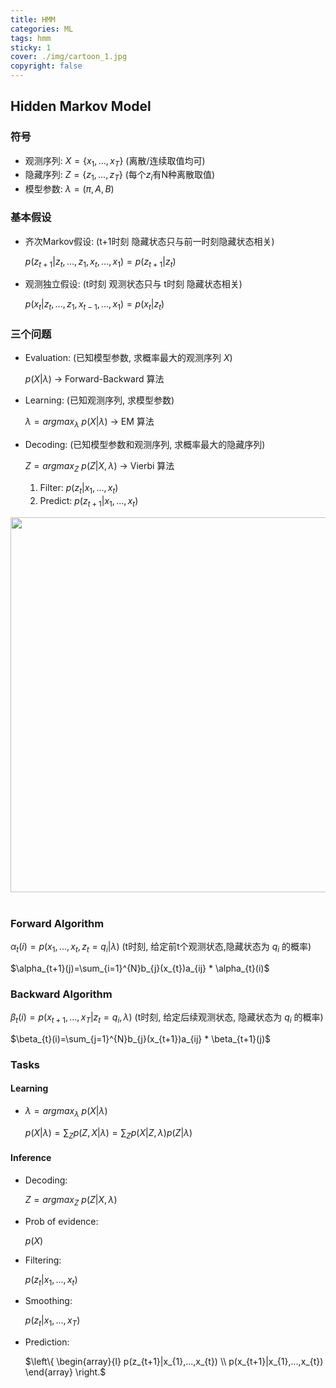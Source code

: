 ```yaml
---
title: HMM
categories: ML
tags: hmm
sticky: 1
cover: ./img/cartoon_1.jpg
copyright: false
---
```


## Hidden Markov Model
### 符号
* 观测序列: $X=\{ x_{1}, ..., x_{T} \}$ (离散/连续取值均可)
* 隐藏序列: $Z=\{ z_{1}, ..., z_{T} \}$ (每个$z_{i}$有N种离散取值)
* 模型参数: $\lambda=(\pi, A, B)$
### 基本假设
* 齐次Markov假设: (t+1时刻 隐藏状态只与前一时刻隐藏状态相关) 
  
  $p(z_{t+1}|z_{t},...,z_{1},x_{t},...,x_{1})=p(z_{t+1}|z_{t})$

* 观测独立假设: (t时刻 观测状态只与 t时刻 隐藏状态相关)
  
  $p(x_{t}|z_{t},...,z_{1},x_{t-1},...,x_{1})=p(x_{t}|z_{t})$

### 三个问题
* Evaluation: (已知模型参数, 求概率最大的观测序列 $X$) 
  
  $p(X|\lambda)$ $\to$ Forward-Backward 算法

* Learning: (已知观测序列, 求模型参数)
  
  $\lambda=argmax_{\lambda} \ p(X|\lambda)$ $\to$ EM 算法 

* Decoding: (已知模型参数和观测序列, 求概率最大的隐藏序列)
  
  $Z=argmax_{Z} \ p(Z|X, \lambda)$ $\to$ Vierbi 算法
    
    1) Filter: $p(z_{t}|x_{1},...,x_{t})$
    2) Predict: $p(z_{t+1}|x_{1},...,x_{t})$

<div align=center><img src="https://cdn.jsdelivr.net/gh/jianzquan/Rep4MyPage/img/HMM.png" width="600"></div>
<br/>

### Forward Algorithm
$\alpha_{t}(i)=p(x_{1},...,x_{t}, z_{t}=q_{i}|\lambda)$ (t时刻, 给定前t个观测状态,隐藏状态为 $q_{i}$ 的概率)

$\alpha_{t+1}(j)=\sum_{i=1}^{N}b_{j}(x_{t})a_{ij} * \alpha_{t}(i)$

### Backward Algorithm
$\beta_{t}(i)=p(x_{t+1},...,x_{T}|z_{t}=q_{i}, \lambda)$ (t时刻, 给定后续观测状态, 隐藏状态为 $q_{i}$ 的概率)

$\beta_{t}(i)=\sum_{j=1}^{N}b_{j}(x_{t+1})a_{ij} * \beta_{t+1}(j)$


### Tasks
#### Learning
* $\lambda=argmax_{\lambda} \ p(X|\lambda)$
    
    $p(X|\lambda)=\sum_{Z}p(Z,X|\lambda)=\sum_{Z}p(X|Z,\lambda)p(Z|\lambda)$
#### Inference
* Decoding: 
  
  $Z=argmax_{Z} \ p(Z|X, \lambda)$
  
* Prob of evidence: 
  
  $p(X)$

* Filtering: 
  
  $p(z_{t}|x_{1},...,x_{t})$
* Smoothing: 
  
  $p(z_{t}|x_{1},...,x_{T})$
* Prediction: 

   $\left\{ 
     \begin{array}{l}
       p(z_{t+1}|x_{1},...,x_{t}) \\
       p(x_{t+1}|x_{1},...,x_{t})
     \end{array}
  \right.$
  
<!-- $$ \left\{
  \begin{array}{l}
    Learning: \lambda=argmax_{\lambda} \ p(X|\lambda) \\
    Inference 
      \left\{
        \begin{array}{l}
          Decoding: Z=argmax_{Z} \ p(Z|X, \lambda) \\
          Prob \ of \ evidence: p(X) \\
          Filtering: p(z_{t}|x_{1},...,x_{t}) \\
          Smoothing: p(z_{t}|x_{1},...,x_{T}) \\
          Prediction:
             \left\{ 
               \begin{array}{l}
                 p(z_{t+1}|x_{1},...,x_{t}) \\
                 p(x_{t+1}|x_{1},...,x_{t})
               \end{array}
            \right.
        \end{array}
      \right.
  \end{array}
\right. $$ -->
